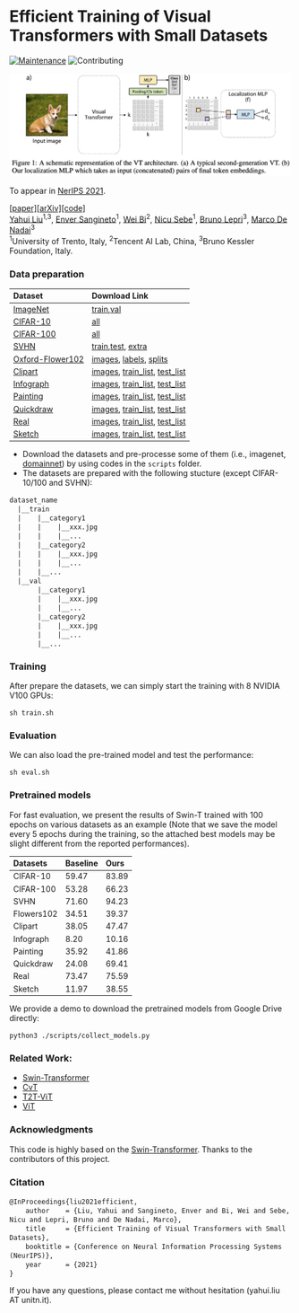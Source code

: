# Efficient Training of Visual Transformers with Small Datasets

[![Maintenance](https://img.shields.io/badge/Maintaining%3F-yes-green.svg)]((https://github.com/yhlleo/frechet-bert-distance/graphs/commit-activity))
![Contributing](https://img.shields.io/badge/contributions-welcome-brightgreen.svg?style=flat)

![](./figures/teaser.jpg)

To appear in [NerIPS 2021](https://nips.cc/).

[[paper]](https://proceedings.neurips.cc/paper/2021/file/c81e155d85dae5430a8cee6f2242e82c-Paper.pdf)[[arXiv]](https://arxiv.org/pdf/2106.03746.pdf)[[code]](https://github.com/yhlleo/VTs-Drloc) <br>
[Yahui Liu](https://yhlleo.github.io/)<sup>1,3</sup>, [Enver Sangineto](https://scholar.google.com/citations?user=eJZlvlAAAAAJ&hl=it)<sup>1</sup>, [Wei Bi](https://scholar.google.com/citations?user=aSJcgQMAAAAJ&hl=en)<sup>2</sup>, [Nicu Sebe](https://scholar.google.com/citations?user=stFCYOAAAAAJ&hl=en)<sup>1</sup>,  [Bruno Lepri](https://scholar.google.com/citations?hl=en&user=JfcopG0AAAAJ)<sup>3</sup>, [Marco De Nadai](https://scholar.google.com/citations?user=_4-U61wAAAAJ&hl=en)<sup>3</sup> <br>
<sup>1</sup>University of Trento, Italy, <sup>2</sup>Tencent AI Lab, China, <sup>3</sup>Bruno Kessler Foundation, Italy. <br>

### Data preparation

|Dataset|Download Link|
|:-----|:-----|
|[ImageNet](https://www.image-net.org/)|[train](http://www.image-net.org/data/ILSVRC/2012/ILSVRC2012_img_train.tar),[val](http://www.image-net.org/data/ILSVRC/2012/ILSVRC2012_img_val.tar)|
|[CIFAR-10](https://www.cs.toronto.edu/~kriz/cifar.html)|[all](https://www.cs.toronto.edu/~kriz/cifar-10-python.tar.gz)|
|[CIFAR-100](https://www.cs.toronto.edu/~kriz/cifar.html)|[all](https://www.cs.toronto.edu/~kriz/cifar-100-python.tar.gz)|
|[SVHN](http://ufldl.stanford.edu/housenumbers/)|[train](http://ufldl.stanford.edu/housenumbers/train_32x32.mat),[test](http://ufldl.stanford.edu/housenumbers/test_32x32.mat), [extra](http://ufldl.stanford.edu/housenumbers/extra_32x32.mat)|
|[Oxford-Flower102](https://www.robots.ox.ac.uk/~vgg/data/flowers/102/)|[images](https://www.robots.ox.ac.uk/~vgg/data/flowers/102/102flowers.tgz), [labels](https://www.robots.ox.ac.uk/~vgg/data/flowers/102/imagelabels.mat), [splits](https://www.robots.ox.ac.uk/~vgg/data/flowers/102/setid.mat)|
|[Clipart](http://ai.bu.edu/M3SDA/)|[images](http://csr.bu.edu/ftp/visda/2019/multi-source/groundtruth/clipart.zip), [train_list](http://csr.bu.edu/ftp/visda/2019/multi-source/domainnet/txt/clipart_train.txt), [test_list](http://csr.bu.edu/ftp/visda/2019/multi-source/domainnet/txt/clipart_test.txt)|
|[Infograph](http://ai.bu.edu/M3SDA/)|[images](http://csr.bu.edu/ftp/visda/2019/multi-source/infograph.zip), [train_list](http://csr.bu.edu/ftp/visda/2019/multi-source/domainnet/txt/infograph_train.txt), [test_list](http://csr.bu.edu/ftp/visda/2019/multi-source/domainnet/txt/infograph_test.txt)|
|[Painting](http://ai.bu.edu/M3SDA/)|[images](http://csr.bu.edu/ftp/visda/2019/multi-source/groundtruth/painting.zip), [train_list](http://csr.bu.edu/ftp/visda/2019/multi-source/domainnet/txt/painting_train.txt), [test_list](http://csr.bu.edu/ftp/visda/2019/multi-source/domainnet/txt/painting_test.txt)|
|[Quickdraw](http://ai.bu.edu/M3SDA/)|[images](http://csr.bu.edu/ftp/visda/2019/multi-source/quickdraw.zip), [train_list](http://csr.bu.edu/ftp/visda/2019/multi-source/domainnet/txt/quickdraw_train.txt), [test_list](http://csr.bu.edu/ftp/visda/2019/multi-source/domainnet/txt/quickdraw_test.txt)|
|[Real](http://ai.bu.edu/M3SDA/)|[images](http://csr.bu.edu/ftp/visda/2019/multi-source/real.zip), [train_list](http://csr.bu.edu/ftp/visda/2019/multi-source/domainnet/txt/real_train.txt), [test_list](http://csr.bu.edu/ftp/visda/2019/multi-source/domainnet/txt/real_test.txt)|
|[Sketch](http://ai.bu.edu/M3SDA/)|[images](http://csr.bu.edu/ftp/visda/2019/multi-source/sketch.zip), [train_list](http://csr.bu.edu/ftp/visda/2019/multi-source/domainnet/txt/sketch_train.txt), [test_list](http://csr.bu.edu/ftp/visda/2019/multi-source/domainnet/txt/sketch_test.txt)|

 - Download the datasets and pre-processe some of them (i.e., imagenet, [domainnet](http://ai.bu.edu/M3SDA/)) by using codes in the `scripts` folder.
 - The datasets are prepared with the following stucture (except CIFAR-10/100 and SVHN):

```
dataset_name
  |__train
  |    |__category1
  |    |    |__xxx.jpg
  |    |    |__...
  |    |__category2
  |    |    |__xxx.jpg
  |    |    |__...
  |    |__...
  |__val
       |__category1
       |    |__xxx.jpg
       |    |__...
       |__category2
       |    |__xxx.jpg
       |    |__...
       |__...
```

### Training 

After prepare the datasets, we can simply start the training with 8 NVIDIA V100 GPUs:

```
sh train.sh
```

### Evaluation 

We can also load the pre-trained model and test the performance:

```
sh eval.sh
```

### Pretrained models

For fast evaluation, we present the results of Swin-T trained with 100 epochs on various datasets as an example (Note that we save the model every 5 epochs during the training, so the attached best models may be slight different from the reported performances).

|Datasets|Baseline|Ours|
|:----|:----|:----|
|CIFAR-10|59.47|83.89|
|CIFAR-100|53.28|66.23|
|SVHN|71.60|94.23|
|Flowers102|34.51|39.37|
|Clipart|38.05|47.47|
|Infograph|8.20|10.16|
|Painting|35.92|41.86|
|Quickdraw|24.08|69.41|
|Real|73.47|75.59|
|Sketch|11.97|38.55|

We provide a demo to download the pretrained models from Google Drive directly:

```
python3 ./scripts/collect_models.py
```

### Related Work:

 - [Swin-Transformer](https://github.com/microsoft/Swin-Transformer)
 - [CvT](https://github.com/microsoft/CvT)
 - [T2T-ViT](https://github.com/yitu-opensource/T2T-ViT)
 - [ViT](https://github.com/lucidrains/vit-pytorch)


### Acknowledgments 

This code is highly based on the [Swin-Transformer](https://github.com/microsoft/Swin-Transformer). Thanks to the contributors of this project.

### Citation

```
@InProceedings{liu2021efficient,
    author    = {Liu, Yahui and Sangineto, Enver and Bi, Wei and Sebe, Nicu and Lepri, Bruno and De Nadai, Marco},
    title     = {Efficient Training of Visual Transformers with Small Datasets},
    booktitle = {Conference on Neural Information Processing Systems (NeurIPS)},
    year      = {2021}
}
```

If you have any questions, please contact me without hesitation (yahui.liu AT unitn.it).


